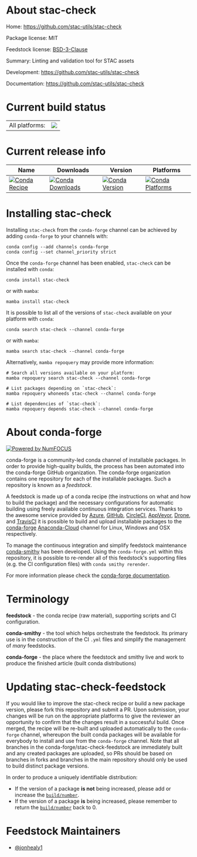 About stac-check
================

Home: https://github.com/stac-utils/stac-check

Package license: MIT

Feedstock license: [BSD-3-Clause](https://github.com/conda-forge/stac-check-feedstock/blob/main/LICENSE.txt)

Summary: Linting and validation tool for STAC assets

Development: https://github.com/stac-utils/stac-check

Documentation: https://github.com/stac-utils/stac-check

Current build status
====================


<table><tr><td>All platforms:</td>
    <td>
      <a href="https://dev.azure.com/conda-forge/feedstock-builds/_build/latest?definitionId=16442&branchName=main">
        <img src="https://dev.azure.com/conda-forge/feedstock-builds/_apis/build/status/stac-check-feedstock?branchName=main">
      </a>
    </td>
  </tr>
</table>

Current release info
====================

| Name | Downloads | Version | Platforms |
| --- | --- | --- | --- |
| [![Conda Recipe](https://img.shields.io/badge/recipe-stac--check-green.svg)](https://anaconda.org/conda-forge/stac-check) | [![Conda Downloads](https://img.shields.io/conda/dn/conda-forge/stac-check.svg)](https://anaconda.org/conda-forge/stac-check) | [![Conda Version](https://img.shields.io/conda/vn/conda-forge/stac-check.svg)](https://anaconda.org/conda-forge/stac-check) | [![Conda Platforms](https://img.shields.io/conda/pn/conda-forge/stac-check.svg)](https://anaconda.org/conda-forge/stac-check) |

Installing stac-check
=====================

Installing `stac-check` from the `conda-forge` channel can be achieved by adding `conda-forge` to your channels with:

```
conda config --add channels conda-forge
conda config --set channel_priority strict
```

Once the `conda-forge` channel has been enabled, `stac-check` can be installed with `conda`:

```
conda install stac-check
```

or with `mamba`:

```
mamba install stac-check
```

It is possible to list all of the versions of `stac-check` available on your platform with `conda`:

```
conda search stac-check --channel conda-forge
```

or with `mamba`:

```
mamba search stac-check --channel conda-forge
```

Alternatively, `mamba repoquery` may provide more information:

```
# Search all versions available on your platform:
mamba repoquery search stac-check --channel conda-forge

# List packages depending on `stac-check`:
mamba repoquery whoneeds stac-check --channel conda-forge

# List dependencies of `stac-check`:
mamba repoquery depends stac-check --channel conda-forge
```


About conda-forge
=================

[![Powered by
NumFOCUS](https://img.shields.io/badge/powered%20by-NumFOCUS-orange.svg?style=flat&colorA=E1523D&colorB=007D8A)](https://numfocus.org)

conda-forge is a community-led conda channel of installable packages.
In order to provide high-quality builds, the process has been automated into the
conda-forge GitHub organization. The conda-forge organization contains one repository
for each of the installable packages. Such a repository is known as a *feedstock*.

A feedstock is made up of a conda recipe (the instructions on what and how to build
the package) and the necessary configurations for automatic building using freely
available continuous integration services. Thanks to the awesome service provided by
[Azure](https://azure.microsoft.com/en-us/services/devops/), [GitHub](https://github.com/),
[CircleCI](https://circleci.com/), [AppVeyor](https://www.appveyor.com/),
[Drone](https://cloud.drone.io/welcome), and [TravisCI](https://travis-ci.com/)
it is possible to build and upload installable packages to the
[conda-forge](https://anaconda.org/conda-forge) [Anaconda-Cloud](https://anaconda.org/)
channel for Linux, Windows and OSX respectively.

To manage the continuous integration and simplify feedstock maintenance
[conda-smithy](https://github.com/conda-forge/conda-smithy) has been developed.
Using the ``conda-forge.yml`` within this repository, it is possible to re-render all of
this feedstock's supporting files (e.g. the CI configuration files) with ``conda smithy rerender``.

For more information please check the [conda-forge documentation](https://conda-forge.org/docs/).

Terminology
===========

**feedstock** - the conda recipe (raw material), supporting scripts and CI configuration.

**conda-smithy** - the tool which helps orchestrate the feedstock.
                   Its primary use is in the construction of the CI ``.yml`` files
                   and simplify the management of *many* feedstocks.

**conda-forge** - the place where the feedstock and smithy live and work to
                  produce the finished article (built conda distributions)


Updating stac-check-feedstock
=============================

If you would like to improve the stac-check recipe or build a new
package version, please fork this repository and submit a PR. Upon submission,
your changes will be run on the appropriate platforms to give the reviewer an
opportunity to confirm that the changes result in a successful build. Once
merged, the recipe will be re-built and uploaded automatically to the
`conda-forge` channel, whereupon the built conda packages will be available for
everybody to install and use from the `conda-forge` channel.
Note that all branches in the conda-forge/stac-check-feedstock are
immediately built and any created packages are uploaded, so PRs should be based
on branches in forks and branches in the main repository should only be used to
build distinct package versions.

In order to produce a uniquely identifiable distribution:
 * If the version of a package **is not** being increased, please add or increase
   the [``build/number``](https://docs.conda.io/projects/conda-build/en/latest/resources/define-metadata.html#build-number-and-string).
 * If the version of a package **is** being increased, please remember to return
   the [``build/number``](https://docs.conda.io/projects/conda-build/en/latest/resources/define-metadata.html#build-number-and-string)
   back to 0.

Feedstock Maintainers
=====================

* [@jonhealy1](https://github.com/jonhealy1/)

